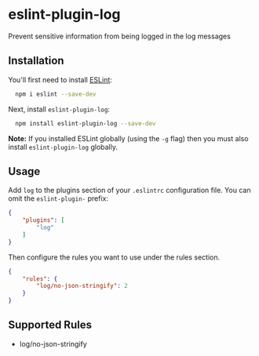 # eslint-plugin-log

Prevent sensitive information from being logged in the log messages

## Installation

You'll first need to install [ESLint](http://eslint.org):

```sh
  npm i eslint --save-dev
```

Next, install `eslint-plugin-log`:

```sh
  npm install eslint-plugin-log --save-dev
```

**Note:** If you installed ESLint globally (using the `-g` flag) then you must also install `eslint-plugin-log` globally.

## Usage

Add `log` to the plugins section of your `.eslintrc` configuration file. You can omit the `eslint-plugin-` prefix:

```json
{
    "plugins": [
        "log"
    ]
}
```

Then configure the rules you want to use under the rules section.

```json
{
    "rules": {
        "log/no-json-stringify": 2
    }
}
```

## Supported Rules

- log/no-json-stringify
